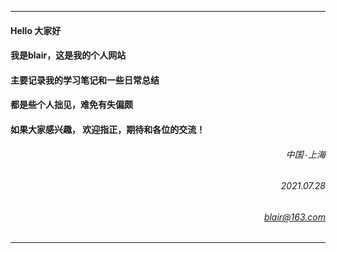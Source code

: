 ----
#### Hello 大家好
#### 我是blair，这是我的个人网站
#### 主要记录我的学习笔记和一些日常总结
#### 都是些个人拙见，难免有失偏颇
#### 如果大家感兴趣， 欢迎指正，期待和各位的交流！  

###### <p align="right">中国۰上海</p>
###### <p align="right">2021.07.28</p> 
###### <p align="right">blair@163.com</p> 
----

